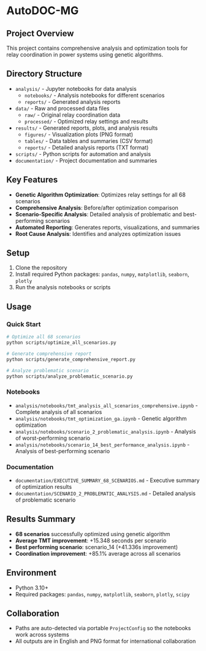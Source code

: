 # AutoDOC-MG

## Project Overview
This project contains comprehensive analysis and optimization tools for relay coordination in power systems using genetic algorithms.

## Directory Structure
- `analysis/` - Jupyter notebooks for data analysis
  - `notebooks/` - Analysis notebooks for different scenarios
  - `reports/` - Generated analysis reports
- `data/` - Raw and processed data files
  - `raw/` - Original relay coordination data
  - `processed/` - Optimized relay settings and results
- `results/` - Generated reports, plots, and analysis results
  - `figures/` - Visualization plots (PNG format)
  - `tables/` - Data tables and summaries (CSV format)
  - `reports/` - Detailed analysis reports (TXT format)
- `scripts/` - Python scripts for automation and analysis
- `documentation/` - Project documentation and summaries

## Key Features
- **Genetic Algorithm Optimization**: Optimizes relay settings for all 68 scenarios
- **Comprehensive Analysis**: Before/after optimization comparison
- **Scenario-Specific Analysis**: Detailed analysis of problematic and best-performing scenarios
- **Automated Reporting**: Generates reports, visualizations, and summaries
- **Root Cause Analysis**: Identifies and analyzes optimization issues

## Setup
1. Clone the repository
2. Install required Python packages: `pandas`, `numpy`, `matplotlib`, `seaborn`, `plotly`
3. Run the analysis notebooks or scripts

## Usage

### Quick Start
```bash
# Optimize all 68 scenarios
python scripts/optimize_all_scenarios.py

# Generate comprehensive report
python scripts/generate_comprehensive_report.py

# Analyze problematic scenario
python scripts/analyze_problematic_scenario.py
```

### Notebooks
- `analysis/notebooks/tmt_analysis_all_scenarios_comprehensive.ipynb` - Complete analysis of all scenarios
- `analysis/notebooks/tmt_optimization_ga.ipynb` - Genetic algorithm optimization
- `analysis/notebooks/scenario_2_problematic_analysis.ipynb` - Analysis of worst-performing scenario
- `analysis/notebooks/scenario_14_best_performance_analysis.ipynb` - Analysis of best-performing scenario

### Documentation
- `documentation/EXECUTIVE_SUMMARY_68_SCENARIOS.md` - Executive summary of optimization results
- `documentation/SCENARIO_2_PROBLEMATIC_ANALYSIS.md` - Detailed analysis of problematic scenario

## Results Summary
- **68 scenarios** successfully optimized using genetic algorithm
- **Average TMT improvement**: +15.348 seconds per scenario
- **Best performing scenario**: scenario_14 (+41.336s improvement)
- **Coordination improvement**: +85.1% average across all scenarios

## Environment
- Python 3.10+
- Required packages: `pandas`, `numpy`, `matplotlib`, `seaborn`, `plotly`, `scipy`

## Collaboration
- Paths are auto-detected via portable `ProjectConfig` so the notebooks work across systems
- All outputs are in English and PNG format for international collaboration